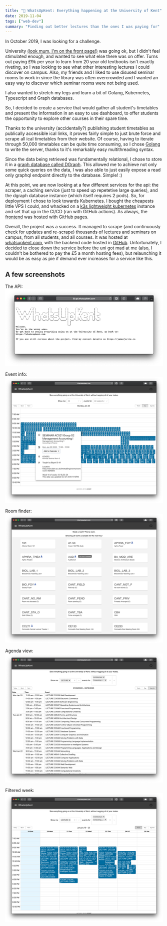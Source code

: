 ```yaml
---
title: "📆 WhatsUpKent: Everything happening at the University of Kent"
date: 2019-11-04
tags: ["web-dev"]
summary: "Finding out better lectures than the ones I was paying for"
---
```


In October 2019, I was looking for a challenge.

University [(look mum, I'm on the front page!)](https://web.archive.org/web/20200322103909/https://www.kent.ac.uk/) was going ok, but I didn't feel stimulated enough, and wanted to see what else there was on offer.
Turns out paying £9k per year to learn from 20 year old textbooks isn't exactly riveting, so I was looking to see what other interesting lectures I could discover on campus.
Also, my friends and I liked to use disused seminar rooms to work in since the library was often overcrowded and I wanted an easy way to discover which seminar rooms were not being used.

I also wanted to stretch my legs and learn a bit of Golang, Kubernetes, Typescript and Graph databases.

So, I decided to create a service that would gather all student's timetables and present the information in an easy to use dashboard, to offer students the opportunity to explore other courses in their spare time.

Thanks to the university (accidentally?) publishing student timetables as publically accessible ical links, it proves fairly simple to just brute force and scrape all ical timetables from their website.
Of course, having to iterate through 50,000 timetables can be quite time consuming, so I chose [Golang](https://golang.org/) to write the server, thanks to it's remarkably easy multithreading syntax.

Since the data being retrieved was fundamentally relational, I chose to store it in a [graph database called DGraph](https://dgraph.io/).
This allowed me to achieve not only some quick queries on the data, I was also able to just easily expose a read only graphql endpoint directly to the database. Simple! :)

At this point, we are now looking at a few different services for the api: the scraper, a caching service (just to speed up repetetive large queries), and the dgraph database instance (which itself requires 2 pods).
So, for deployment I chose to look towards Kubernetes.
I bought the cheapests little VPS I could, and whacked on a [k3s lightweight kubernetes](https://k3s.io/) instance and set that up in the CI/CD (ran with GitHub actions).
As always, the [frontend](https://github.com/jamesjarvis/WhatsUpKent-UI) was hosted with GitHub pages.

Overall, the project was a success.
It managed to scrape (and continuously check for updates and re-scrape) thousands of lectures and seminars on campus, from all students, and all courses.
It was hosted at [whatsupkent.com](https://whatsupkent.com), with the backend code hosted in [GitHub](https://github.com/jamesjarvis/WhatsUpKent).
Unfortunately, I decided to close down the service before the uni got mad at me (also, I couldn't be bothered to pay the £5 a month hosting fees), but relaunching it would be as easy as pie if demand ever increases for a service like this.

## A few screenshots

The API:
![API splashscreen](./api_splashscreen.png)

Event info:
![Event info](./day_unfiltered.png)

Room finder:
![Room finder](./room_finder.png)

Agenda view:
![Agenda](./agenda_filtered.png)

Filtered week:
![Filtered week](./week_filtered.png)